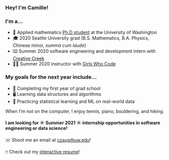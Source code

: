 ### Hey! I'm Camille!

### I'm a...

- 🏫 Applied mathematics [Ph.D student](https://amath.washington.edu/people/camille-zaug) at the University of Washington
- 🎓 2020 Seattle University grad (B.S. Mathematics, B.A. Physics, Chinese minor, _summa cum laude_)
- ⌨️ Summer 2020 software engineering and development intern with [Creative Creek](https://creativecreek.com)
- 👩‍💻 Summer 2020 instructor with [Girls Who Code](https://girlswhocode.com)

### My goals for the next year include...

- 🧮 Completing my first year of grad school
- 🖥 Learning data structures and algorithms
- 💯 Practicing statistical learning and ML on real-world data

When I'm not on the computer, I enjoy tennis, piano, bouldering, and hiking.

#### I am looking for ☀️ Summer 2021 ☀️ internship opportunities in software engineering or data science! 

✉️ Shoot me an email at czaug@uw.edu!

🖱 Check out my [interactive resume](https://www.camillezaug.com)!




<!--
Here are some ideas to get you started:

- 🔭 I’m currently working on ...
- 🌱 I’m currently learning ...
- 👯 I’m looking to collaborate on ...
- 🤔 I’m looking for help with ...
- 💬 Ask me about ...
- 📫 How to reach me: ...
- 😄 Pronouns: ...
- ⚡ Fun fact: ...

-->

